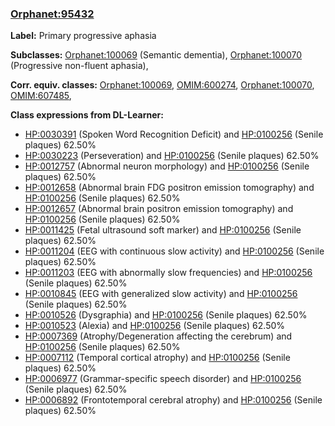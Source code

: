 
### [Orphanet:95432](http://www.orpha.net/ORDO/Orphanet_95432)
**Label:** Primary progressive aphasia

**Subclasses:** [Orphanet:100069](http://www.orpha.net/ORDO/Orphanet_100069) (Semantic dementia), [Orphanet:100070](http://www.orpha.net/ORDO/Orphanet_100070) (Progressive non-fluent aphasia), 

**Corr. equiv. classes:** [Orphanet:100069](http://www.orpha.net/ORDO/Orphanet_100069), [OMIM:600274](http://purl.obolibrary.org/obo/OMIM_600274), [Orphanet:100070](http://www.orpha.net/ORDO/Orphanet_100070), [OMIM:607485](http://purl.obolibrary.org/obo/OMIM_607485), 

**Class expressions from DL-Learner:**

- [HP:0030391](http://purl.obolibrary.org/obo/HP_0030391) (Spoken Word Recognition Deficit) and [HP:0100256](http://purl.obolibrary.org/obo/HP_0100256) (Senile plaques) 62.50%
- [HP:0030223](http://purl.obolibrary.org/obo/HP_0030223) (Perseveration) and [HP:0100256](http://purl.obolibrary.org/obo/HP_0100256) (Senile plaques) 62.50%
- [HP:0012757](http://purl.obolibrary.org/obo/HP_0012757) (Abnormal neuron morphology) and [HP:0100256](http://purl.obolibrary.org/obo/HP_0100256) (Senile plaques) 62.50%
- [HP:0012658](http://purl.obolibrary.org/obo/HP_0012658) (Abnormal brain FDG positron emission tomography) and [HP:0100256](http://purl.obolibrary.org/obo/HP_0100256) (Senile plaques) 62.50%
- [HP:0012657](http://purl.obolibrary.org/obo/HP_0012657) (Abnormal brain positron emission tomography) and [HP:0100256](http://purl.obolibrary.org/obo/HP_0100256) (Senile plaques) 62.50%
- [HP:0011425](http://purl.obolibrary.org/obo/HP_0011425) (Fetal ultrasound soft marker) and [HP:0100256](http://purl.obolibrary.org/obo/HP_0100256) (Senile plaques) 62.50%
- [HP:0011204](http://purl.obolibrary.org/obo/HP_0011204) (EEG with continuous slow activity) and [HP:0100256](http://purl.obolibrary.org/obo/HP_0100256) (Senile plaques) 62.50%
- [HP:0011203](http://purl.obolibrary.org/obo/HP_0011203) (EEG with abnormally slow frequencies) and [HP:0100256](http://purl.obolibrary.org/obo/HP_0100256) (Senile plaques) 62.50%
- [HP:0010845](http://purl.obolibrary.org/obo/HP_0010845) (EEG with generalized slow activity) and [HP:0100256](http://purl.obolibrary.org/obo/HP_0100256) (Senile plaques) 62.50%
- [HP:0010526](http://purl.obolibrary.org/obo/HP_0010526) (Dysgraphia) and [HP:0100256](http://purl.obolibrary.org/obo/HP_0100256) (Senile plaques) 62.50%
- [HP:0010523](http://purl.obolibrary.org/obo/HP_0010523) (Alexia) and [HP:0100256](http://purl.obolibrary.org/obo/HP_0100256) (Senile plaques) 62.50%
- [HP:0007369](http://purl.obolibrary.org/obo/HP_0007369) (Atrophy/Degeneration affecting the cerebrum) and [HP:0100256](http://purl.obolibrary.org/obo/HP_0100256) (Senile plaques) 62.50%
- [HP:0007112](http://purl.obolibrary.org/obo/HP_0007112) (Temporal cortical atrophy) and [HP:0100256](http://purl.obolibrary.org/obo/HP_0100256) (Senile plaques) 62.50%
- [HP:0006977](http://purl.obolibrary.org/obo/HP_0006977) (Grammar-specific speech disorder) and [HP:0100256](http://purl.obolibrary.org/obo/HP_0100256) (Senile plaques) 62.50%
- [HP:0006892](http://purl.obolibrary.org/obo/HP_0006892) (Frontotemporal cerebral atrophy) and [HP:0100256](http://purl.obolibrary.org/obo/HP_0100256) (Senile plaques) 62.50%


